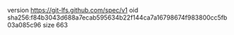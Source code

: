 version https://git-lfs.github.com/spec/v1
oid sha256:f84b3043d688a7ecab595634b22f144ca7a16798674f983800cc5fb03a085c96
size 663
